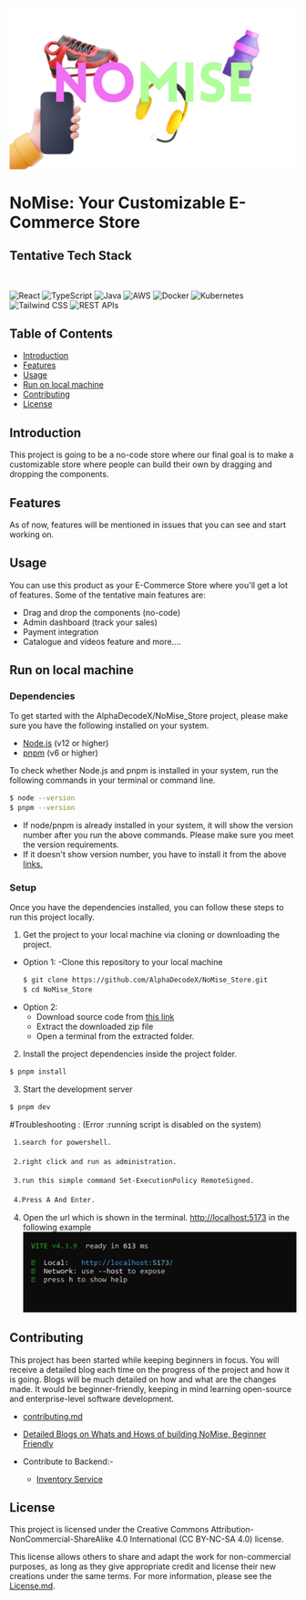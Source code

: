 ![NoMise](/assets/nomise-logo.png)

# NoMise: Your Customizable E-Commerce Store

## Tentative Tech Stack

</br>

![React](https://img.shields.io/badge/-React-61DAFB?logo=react&logoColor=white&style=flat-square) ![TypeScript](https://img.shields.io/badge/-TypeScript-007ACC?logo=typescript&logoColor=white&style=flat-square) ![Java](https://img.shields.io/badge/-Java-007396?logo=java&logoColor=white&style=flat-square) ![AWS](https://img.shields.io/badge/-AWS-232F3E?logo=amazon-aws&logoColor=white&style=flat-square) ![Docker](https://img.shields.io/badge/-Docker-2496ED?logo=docker&logoColor=white&style=flat-square) ![Kubernetes](https://img.shields.io/badge/-Kubernetes-326CE5?logo=kubernetes&logoColor=white&style=flat-square) ![Tailwind CSS](https://img.shields.io/badge/-Tailwind_CSS-38B2AC?logo=tailwind-css&logoColor=white&style=flat-square) ![REST APIs](https://img.shields.io/badge/-REST_APIs-FF5733?logo=json&logoColor=white&style=flat-square)

## Table of Contents

- [Introduction](#introduction)
- [Features](#features)
- [Usage](#usage)
- [Run on local machine](#run-on-local-machine)
- [Contributing](#contributing)
- [License](#license)

## Introduction

This project is going to be a no-code store where our final goal is to make a customizable store where people can build their own by dragging and dropping the components.

## Features

As of now, features will be mentioned in issues that you can see and start working on.

## Usage

You can use this product as your E-Commerce Store where you'll get a lot of features. Some of the tentative main features are:

- Drag and drop the components (no-code)
- Admin dashboard (track your sales)
- Payment integration
- Catalogue and videos feature and more....

## Run on local machine

### Dependencies

To get started with the AlphaDecodeX/NoMise_Store project, please make sure you have the following installed on your system.
- [Node.js](https://nodejs.org) (v12 or higher)
- [pnpm](https://pnpm.io/installation) (v6 or higher)

To check whether Node.js and pnpm is installed in your system, run the following commands in your terminal or command line.
```sh
$ node --version
$ pnpm --version
```  

* If node/pnpm is already installed in your system, it will show the version number after you run the above commands. Please make sure you meet the version requirements.
* If it doesn't show version number, you have to install it from the above [links.](#required)

### Setup
Once you have the dependencies installed, you can follow these steps to run this project locally.

1. Get the project to your local machine via cloning or downloading the project.
  - Option 1:
    -Clone this repository to your local machine
    ```sh
    $ git clone https://github.com/AlphaDecodeX/NoMise_Store.git
    $ cd NoMise_Store
    ```
  - Option 2:
    - Download source code from [this link](https://github.com/AlphaDecodeX/NoMise_Store/archive/refs/heads/master.zip)
    - Extract the downloaded zip file
    - Open a terminal from the extracted folder.

2. Install the project dependencies inside the project folder.
  ```sh
  $ pnpm install
  ```

3. Start the development server
  ```sh
  $ pnpm dev
  ```
#Troubleshooting : (Error :running script is disabled on the system)
```sh
 1.search for powershell.

 2.right click and run as administration.

 3.run this simple command Set-ExecutionPolicy RemoteSigned.

 4.Press A And Enter.

```

4. Open the url which is shown in the terminal. [http://localhost:5173](http://localhost:5173) in the following example
    ![Development server](/assets/devServerScreenshot.jpg)

## Contributing

This project has been started while keeping beginners in focus. You will receive a detailed blog each time on the progress of the project and how it is going. Blogs will be much detailed on how and what are the changes made. It would be beginner-friendly, keeping in mind learning open-source and enterprise-level software development.

- [contributing.md](contributing.md)

- [Detailed Blogs on Whats and Hows of building NoMise, Beginner Friendly](Blogs.md)

- Contribute to Backend:-
  - [Inventory Service](https://github.com/AlphaDecodeX/nomise_inventory)

## License

This project is licensed under the Creative Commons Attribution-NonCommercial-ShareAlike 4.0 International (CC BY-NC-SA 4.0) license.

This license allows others to share and adapt the work for non-commercial purposes, as long as they give appropriate credit and license their new creations under the same terms. For more information, please see the [License.md](LICENSE.md).

